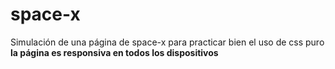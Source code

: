 # space-x
Simulación de una página de space-x para practicar bien el uso de css puro 
**la página es responsiva en todos los dispositivos**
